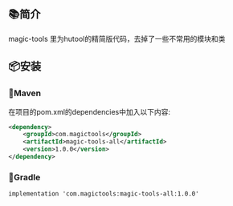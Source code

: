 ## 📚简介
magic-tools 里为hutool的精简版代码，去掉了一些不常用的模块和类


## 📦安装

### 🍊Maven
在项目的pom.xml的dependencies中加入以下内容:

```xml
<dependency>
    <groupId>com.magictools</groupId>
    <artifactId>magic-tools-all</artifactId>
    <version>1.0.0</version>
</dependency>
```

### 🍐Gradle
```
implementation 'com.magictools:magic-tools-all:1.0.0'
```
